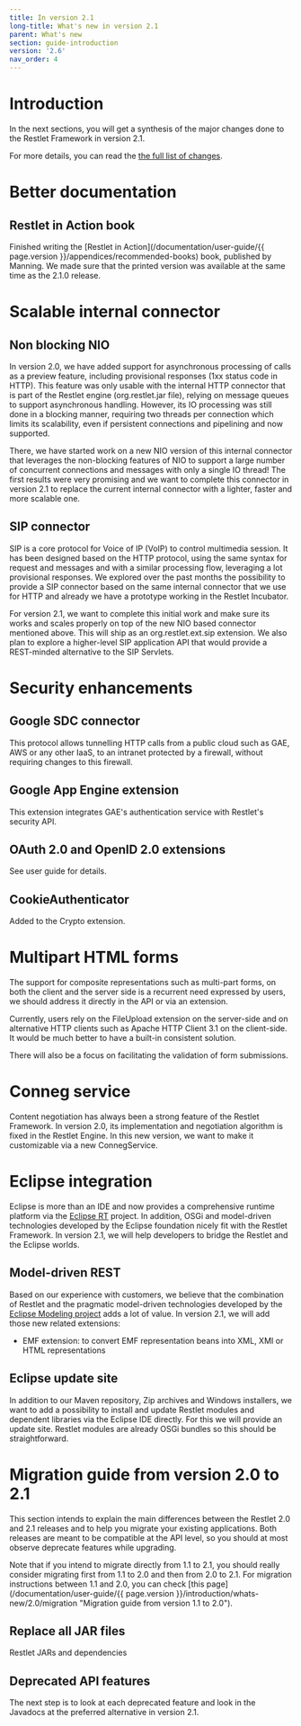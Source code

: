 ```yaml
---
title: In version 2.1
long-title: What's new in version 2.1
parent: What's new
section: guide-introduction
version: '2.6'
nav_order: 4
---
```

# Introduction

In the next sections, you will get a synthesis of the major changes done
to the Restlet Framework in version 2.1.

For more details, you can read the [the full list of changes](/documentation/2.1/changelog).

# Better documentation

## Restlet in Action book

Finished writing the [Restlet in Action](/documentation/user-guide/{{ page.version }}/appendices/recommended-books)
book, published by Manning. We made sure that the printed version was
available at the same time as the 2.1.0 release.

# Scalable internal connector

## Non blocking NIO

In version 2.0, we have added support for asynchronous processing of
calls as a preview feature, including provisional responses (1xx status code
in HTTP). This feature was only usable with the internal HTTP connector
that is part of the Restlet engine (org.restlet.jar file), relying on
message queues to support asynchronous handling. However, its IO
processing was still done in a blocking manner, requiring two threads
per connection which limits its scalability, even if persistent
connections and pipelining and now supported.

There, we have started work on a new NIO version of this internal
connector that leverages the non-blocking features of NIO to support a large
number of concurrent connections and messages with only a single IO thread! The
first results were very promising and we want to complete this connector
in version 2.1 to replace the current internal connector with a lighter,
faster and more scalable one.

## SIP connector

SIP is a core protocol for Voice of IP (VoIP) to control multimedia
session. It has been designed based on the HTTP protocol, using the same
syntax for request and messages and with a similar processing flow,
leveraging a lot provisional responses. We explored over the past months
the possibility to provide a SIP connector based on the same internal
connector that we use for HTTP and already we
have a prototype working in the Restlet Incubator.

For version 2.1, we want to complete this initial work and make sure its
works and scales properly on top of the new NIO based connector
mentioned above. This will ship as an org.restlet.ext.sip extension. We
also plan to explore a higher-level SIP application API that would
provide a  REST-minded alternative to the SIP Servlets.

# Security enhancements

## Google SDC connector

This protocol allows tunnelling HTTP calls from a public cloud such as
GAE, AWS or any other IaaS, to an intranet protected by a firewall,
without requiring changes to this firewall.

## Google App Engine extension

This extension integrates GAE's authentication service with Restlet's
security API.

## OAuth 2.0 and OpenID 2.0 extensions

See user guide for details.

## CookieAuthenticator

Added to the Crypto extension.

# Multipart HTML forms

The support for composite representations such as multi-part forms, on
both the client and the server side is a recurrent need expressed by
users, we should address it directly in the API or via an extension.

Currently, users rely on the FileUpload extension on the server-side and
on alternative HTTP clients such as Apache HTTP Client 3.1 on the
client-side. It would be much better to have a built-in consistent
solution.

There will also be a focus on facilitating the validation of form
submissions.

# Conneg service

Content negotiation has always been a strong feature of the Restlet
Framework. In version 2.0, its implementation and negotiation algorithm
is fixed in the Restlet Engine. In this new version, we want to make it
customizable via a new ConnegService.

# Eclipse integration

Eclipse is more than an IDE and now provides a comprehensive runtime
platform via the [Eclipse RT](http://www.eclipse.org/rt/)
project. In addition, OSGi and model-driven technologies developed by
the Eclipse foundation nicely fit with the Restlet Framework. In version
2.1, we will help developers to bridge the Restlet and the Eclipse
worlds.

## Model-driven REST

Based on our experience with customers, we believe that the combination
of Restlet and the pragmatic model-driven technologies developed by the
[Eclipse Modeling project](http://www.eclipse.org/modeling/)
adds a lot of value. In version 2.1, we will add those new related
extensions:

- EMF extension: to convert EMF representation beans into XML, XMI or HTML
  representations

## Eclipse update site

In addition to our Maven repository, Zip archives and Windows
installers, we want to add a possibility to install and update Restlet
modules and dependent libraries via the Eclipse IDE directly. For this
we will provide an update site. Restlet modules are already OSGi bundles
so this should be straightforward.

# Migration guide from version 2.0 to 2.1

This section intends to explain the main differences between the Restlet
2.0 and 2.1 releases and to help you migrate your existing applications.
Both releases are meant to be compatible at the API level, so you should
at most observe deprecate features while upgrading.

Note that if you intend to migrate directly from 1.1 to 2.1, you should
really consider migrating first from 1.1 to 2.0 and then from 2.0 to
2.1. For migration instructions between 1.1 and 2.0, you can check [this
page](/documentation/user-guide/{{ page.version }}/introduction/whats-new/2.0/migration "Migration guide from version 1.1 to 2.0").

## Replace all JAR files

Restlet JARs and dependencies

## Deprecated API features

The next step is to look at each deprecated feature and look in the
Javadocs at the preferred alternative in version 2.1.

